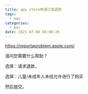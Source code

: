 ```yaml
---
title: app store申请订阅退款
tags:
  - mac
categories:
  - mac
date: 2021-07-08 08:00:20   
---
```


https://reportaproblem.apple.com/

请问您需要什么帮助？

选择：请求退款，

选择：儿童/未成年人未经允许进行了购买

然后提交。
